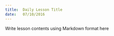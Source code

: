 ```yaml
---
title:  Daily Lesson Title
date:   07/10/2016
---
```


Write lesson contents using Markdown format here